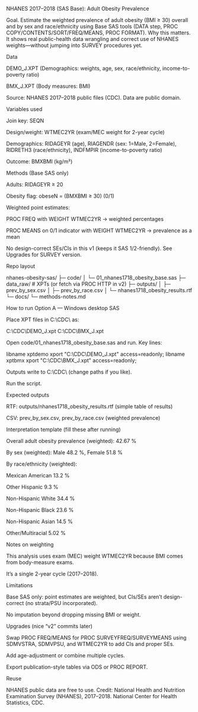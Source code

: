 NHANES 2017–2018 (SAS Base): Adult Obesity Prevalence

Goal. Estimate the weighted prevalence of adult obesity (BMI ≥ 30) overall and by sex and race/ethnicity using Base SAS tools (DATA step, PROC COPY/CONTENTS/SORT/FREQ/MEANS, PROC FORMAT).
Why this matters. It shows real public-health data wrangling and correct use of NHANES weights—without jumping into SURVEY procedures yet.

Data

DEMO_J.XPT (Demographics: weights, age, sex, race/ethnicity, income-to-poverty ratio)

BMX_J.XPT (Body measures: BMI)

Source: NHANES 2017–2018 public files (CDC). Data are public domain.

Variables used

Join key: SEQN

Design/weight: WTMEC2YR (exam/MEC weight for 2-year cycle)

Demographics: RIDAGEYR (age), RIAGENDR (sex: 1=Male, 2=Female), RIDRETH3 (race/ethnicity), INDFMPIR (income-to-poverty ratio)

Outcome: BMXBMI (kg/m²)

Methods (Base SAS only)

Adults: RIDAGEYR ≥ 20

Obesity flag: obeseN = (BMXBMI ≥ 30) (0/1)

Weighted point estimates:

PROC FREQ with WEIGHT WTMEC2YR → weighted percentages

PROC MEANS on 0/1 indicator with WEIGHT WTMEC2YR → prevalence as a mean

No design-correct SEs/CIs in this v1 (keeps it SAS 1/2-friendly). See Upgrades for SURVEY version.

Repo layout

nhanes-obesity-sas/
├─ code/
│  └─ 01_nhanes1718_obesity_base.sas
├─ data_raw/          # XPTs (or fetch via PROC HTTP in v2)
├─ outputs/
│  ├─ prev_by_sex.csv
│  ├─ prev_by_race.csv
│  └─ nhanes1718_obesity_results.rtf
└─ docs/
   └─ methods-notes.md

How to run
Option A — Windows desktop SAS

Place XPT files in C:\CDC\ as:

C:\CDC\DEMO_J.xpt
C:\CDC\BMX_J.xpt


Open code/01_nhanes1718_obesity_base.sas and run. Key lines:

libname xptdemo xport "C:\CDC\DEMO_J.xpt" access=readonly;
libname xptbmx  xport "C:\CDC\BMX_J.xpt"  access=readonly;


Outputs write to C:\CDC\ (change paths if you like).




Run the script.

Expected outputs

RTF: outputs/nhanes1718_obesity_results.rtf (simple table of results)

CSV: prev_by_sex.csv, prev_by_race.csv (weighted prevalence)

Interpretation template (fill these after running)


Overall adult obesity prevalence (weighted): 42.67 %

By sex (weighted): Male 48.2 %, Female 51.8 %

By race/ethnicity (weighted):

Mexican American 13.2 %

Other Hispanic 9.3 %

Non-Hispanic White 34.4 %

Non-Hispanic Black 23.6 %

Non-Hispanic Asian 14.5 %

Other/Multiracial 5.02 %

Notes on weighting

This analysis uses exam (MEC) weight WTMEC2YR because BMI comes from body-measure exams.

It’s a single 2-year cycle (2017–2018).

Limitations

Base SAS only: point estimates are weighted, but CIs/SEs aren’t design-correct (no strata/PSU incorporated).

No imputation beyond dropping missing BMI or weight.

Upgrades (nice “v2” commits later)

Swap PROC FREQ/MEANS for PROC SURVEYFREQ/SURVEYMEANS using SDMVSTRA, SDMVPSU, and WTMEC2YR to add CIs and proper SEs.

Add age-adjustment or combine multiple cycles.

Export publication-style tables via ODS or PROC REPORT.

Reuse

NHANES public data are free to use. Credit: National Health and Nutrition Examination Survey (NHANES), 2017–2018. National Center for Health Statistics, CDC.
